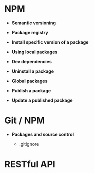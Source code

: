 # NPM

-   **Semantic versioning**

-   **Package registry**

-   **Install specific version of a package**

-   **Using local packages**

-   **Dev dependencies**

-   **Uninstall a package**

-   **Global packages**

-   **Publish a package**

-   **Update a published package**

# Git / NPM

-   **Packages and source control**

    -   .gitignore

# RESTful API
